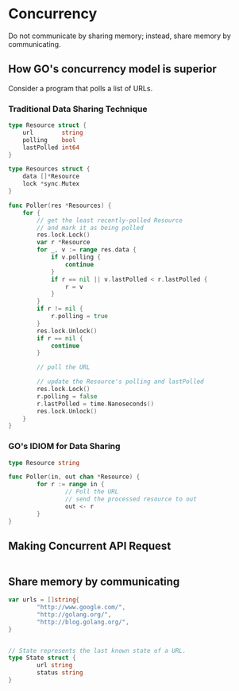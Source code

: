 # Concurrency

Do not communicate by sharing memory; instead, share memory by communicating.

## How GO's concurrency model is superior

Consider a program that polls a list of URLs.

### Traditional Data Sharing Technique

```go
type Resource struct {
    url        string
    polling    bool
    lastPolled int64
}

type Resources struct {
    data []*Resource
    lock *sync.Mutex
}

func Poller(res *Resources) {
    for {
        // get the least recently-polled Resource
        // and mark it as being polled
        res.lock.Lock()
        var r *Resource
        for _, v := range res.data {
            if v.polling {
                continue
            }
            if r == nil || v.lastPolled < r.lastPolled {
                r = v
            }
        }
        if r != nil {
            r.polling = true
        }
        res.lock.Unlock()
        if r == nil {
            continue
        }

        // poll the URL

        // update the Resource's polling and lastPolled
        res.lock.Lock()
        r.polling = false
        r.lastPolled = time.Nanoseconds()
        res.lock.Unlock()
    }
}
```

### GO's IDIOM for Data Sharing

```go
type Resource string

func Poller(in, out chan *Resource) {
        for r := range in {
                // Poll the URL
                // send the processed resource to out
                out <- r
        }
}
```

## Making Concurrent API Request

```

```

## Share memory by communicating

```go
var urls = []string{
        "http://www.google.com/",
        "http://golang.org/",
        "http://blog.golang.org/",
}


// State represents the last known state of a URL.
type State struct {
        url string
        status string
}


```
